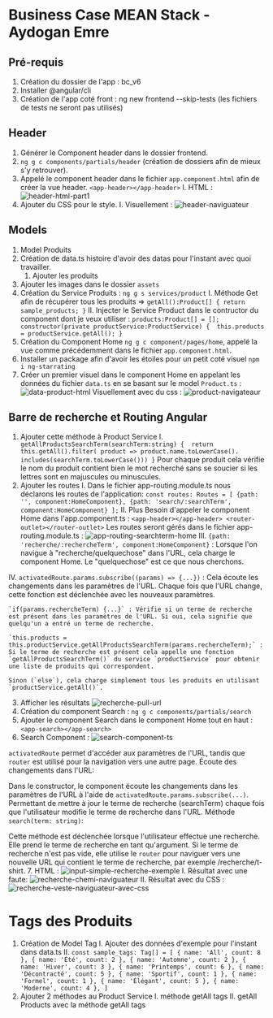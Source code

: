# Business Case MEAN Stack - Aydogan Emre
## Pré-requis 
1. Création du dossier de l'app : bc_v6
2. Installer @angular/cli
3. Création de l'app coté front : ng new frontend --skip-tests (les fichiers de tests ne seront pas utilisés)
## Header
1. Générer le Component header dans le dossier frontend.
2. `ng g c components/partials/header` (création de dossiers afin de mieux s'y retrouver).
3. Appelé le component header dans le fichier `app.component.html` afin de créer la vue header. 
`<app-header></app-header>`
  I. HTML : 
  ![header-html-part1](/assets/header-html-part1.png)
4. Ajouter du CSS pour le style.
  I. Visuellement : 
  ![header-naviguateur](/assets/header-navigateur.png)
## Models
1. Model Produits
2. Création de data.ts histoire d'avoir des datas pour l'instant avec quoi travailler.
    1. Ajouter les produits
3. Ajouter les images dans le dossier `assets`
4. Création du Service Produits : `ng g s services/product`
    I. Méthode Get afin de récupérer tous les produits => `getAll():Product[] {
    return sample_products;
  }`
    II. Injecter le Service Product dans le contructor du component dont je veux utiliser : `products:Product[] = [];
  constructor(private productService:ProductService) { 
    this.products = productService.getAll();
  }`
5. Création du Component Home `ng g c component/pages/home`, appelé la vue comme précédemment dans le fichier `app.component.html`.
5. Installer un package afin d'avoir les étoiles pour un petit coté visuel `npm i ng-starrating` 
6. Créer un premier visuel dans le component Home en appelant les données du fichier `data.ts` en se basant sur le model `Product.ts` :
![data-product-html](/assets/data-product-html.png)
Visuellement avec du css : 
![product-navigateaur](/assets/product-navigateur.png)
## Barre de recherche et Routing Angular
1. Ajouter cette méthode à Product Service
    I. `  getAllProductsSearchTerm(searchTerm:string) { 
    return this.getAll().filter(
      product => product.name.toLowerCase().
      includes(searchTerm.toLowerCase()))
  }`
    Pour chaque produit cela vérifie le nom du produit contient bien le mot recherché sans se soucier si les lettres sont en majuscules ou minuscules.
2. Ajouter les routes
    I. Dans le fichier app-routing.module.ts nous déclarons les routes de l'application:
   `const routes: Routes = [
        {path: '', component:HomeComponent},
        {path: 'search/:searchTerm', component:HomeComponent}
    ];`
    II. Plus Besoin d'appeler le component Home dans l'app.component.ts : 
    `<app-header></app-header>
    <router-outlet></router-outlet>`
    Les routes seront gérés dans le fichier app-routing.module.ts : 
    ![app-routing-searchterm-home](/assets/app-routing-searchterm-home.png)
    III. `{path: 'recherche/:rechercheTerm', component:HomeComponent}` : Lorsque l'on navigue à "recherche/quelquechose" dans l'URL, cela charge le component Home. 
    Le "quelquechose" est ce que nous cherchons.
    
IV. `activatedRoute.params.subscribe((params) => {...})` : Cela écoute les changements dans les paramètres de l'URL. Chaque fois que l'URL change, cette fonction est déclenchée avec les nouveaux paramètres.
    
    `if(params.rechercheTerm) {...}` : Vérifie si un terme de recherche est présent dans les paramètres de l'URL. Si oui, cela signifie que quelqu'un a entré un terme de recherche.
    
    `this.products = this.productService.getAllProductsSearchTerm(params.rechercheTerm);` : Si le terme de recherche est présent cela appelle une fonction `getAllProductsSearchTerm()` du service `productService` pour obtenir une liste de produits qui correspondent.
    
    Sinon (`else`), cela charge simplement tous les produits en utilisant `productService.getAll()`.

3. Afficher les résultats 
![recherche-pull-url](/assets/recherche-pull-url.png)
4. Création du component Search : `ng g c components/partials/search` 
5. Ajouter le component Search dans le component Home tout en haut : `<app-search></app-search>`
6. Search Component : 
![search-component-ts](/assets/search-component-ts.png)

`activatedRoute` permet d'accéder aux paramètres de l'URL, tandis que `router` est utilisé pour la navigation vers une autre page.
Écoute des changements dans l'URL:

Dans le constructor, le component écoute les changements dans les paramètres de l'URL à l'aide de `activatedRoute.params.subscribe(...)`.
Permettant de mettre à jour le terme de recherche (searchTerm) chaque fois que l'utilisateur modifie le terme de recherche dans l'URL.
Méthode `search(term: string)`:

Cette méthode est déclenchée lorsque l'utilisateur effectue une recherche.
Elle prend le terme de recherche en tant qu'argument.
Si le terme de recherche n'est pas vide, elle utilise le `router` pour naviguer vers une nouvelle URL qui contient le terme de recherche, par exemple /recherche/t-shirt.
7. HTML :
![input-simple-recherche-exemple](/assets/input-simple-recherche-exemple.png)
  I. Résultat avec une faute: 
  ![recherche-chemi-naviguateur](/assets/recherche-chemi-navigateur.png)
  II. Résultat avec du CSS : 
  ![recherche-veste-naviguateur-avec-css](/assets/recherche-veste-navigateur-avec-css.png)
# Tags des Produits
1. Création de Model Tag
  I. Ajouter des données d'exemple pour l'instant dans data.ts
  II. `const sample_tags: Tag[] = [
  { name: 'All', count: 8 },
  { name: 'Été', count: 2 },
  { name: 'Automne', count: 2 },
  { name: 'Hiver', count: 3 },
  { name: 'Printemps', count: 6 },
  { name: 'Décontracté', count: 5 },
  { name: 'Sportif', count: 1 },
  { name: 'Formel', count: 1 },
  { name: 'Élégant', count: 5 },
  { name: 'Moderne', count: 4 },
  ]`
2. Ajouter 2 méthodes au Product Service
  I. méthode getAll tags
  II. getAll Products avec la méthode getAll tags


